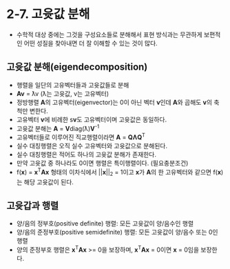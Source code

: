 # 2-7. 고윳값 분해

* 수학적 대상 중에는 그것을 구성요소들로 분해해서 표현 방식과는 무관하게 보편적인 어떤 성질을 찾아내면 더 잘 이해할 수 있는 것이 많다.

## 고윳값 분해(eigendecomposition)

* 행렬을 일단의 고유벡터들과 고윳값들로 분해
* **Av** = ƛv (ƛ는 고윳값, v는 고유벡터)
* 정방행렬 **A**의 고유벡터(eigenvector)는 0이 아닌 벡터 **v**인데 **A**와 곱해도 **v**의 축척만 변한다.
* 고유벡터 **v**에 비례한 s**v**도 고유벡터이며 고윳값은 동일하다.
* 고윳값 분해는 **A** = **V**diag(ƛ)**V**<sup>-1</sup>
* 고유벡터들로 이루어진 직교행렬이라면 **A** = **QɅQ**<sup>T</sup>
* 실수 대칭행렬은 오직 실수 고유벡터와 고윳값으로 분해된다.
* 실수 대칭행렬은 적어도 하나의 고윳값 분해가 존재한다.
* 만약 고윳값 중 하나라도 0이면 행렬은 특이행렬이다. (필요충분조건)
* f(**x**) = **x**<sup>T</sup>**Ax** 형태의 이차식에서 ||**x**||<sub>2</sub> = 1이고 **x**가 **A**의 한 고유벡터와 같으면 f(**x**)는 해당 고윳값이 된다.

## 고윳갑과 행렬

* 양/음의 정부호(positive definite) 행렬: 모든 고윳값이 양/음수인 행렬
* 양/음의 준정부호(positive semidefinite) 행렬: 모든 고윳값이 양/음수 또는 0인 행렬
* 양의 준정부호 행렬은 **x**<sup>T</sup>**Ax** >= 0을 보장하며, **x**<sup>T</sup>**Ax** = 0이면 **x** = 0임을 보장한다.
